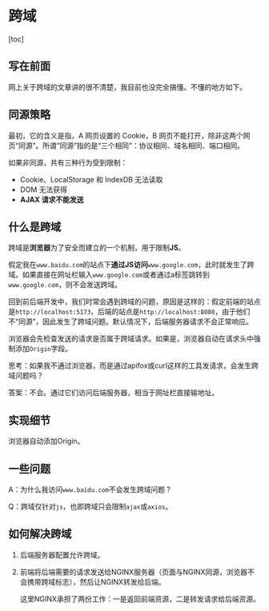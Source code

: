 # 跨域

[toc]

## 写在前面

网上关于跨域的文章讲的很不清楚，我目前也没完全搞懂。不懂的地方如下。



## 同源策略

最初，它的含义是指，A 网页设置的 Cookie，B 网页不能打开，除非这两个网页“同源”。所谓“同源”指的是“三个相同”：协议相同、域名相同、端口相同。

如果非同源，共有三种行为受到限制：

- Cookie、LocalStorage 和 IndexDB 无法读取
- DOM 无法获得
- **AJAX 请求不能发送**



## 什么是跨域

跨域是**浏览器**为了安全而建立的一个机制，用于限制**JS**。

假定我在`www.baidu.com`的站点下**通过JS访问**`www.google.com`，此时就发生了跨域。如果直接在网址栏输入`www.google.com`或者通过a标签跳转到`www.google.com`，则不会发送跨域。

回到前后端开发中，我们时常会遇到跨域的问题，原因是这样的：假定前端的站点是`http://localhost:5173`，后端的站点是`http://localhost:8080`，由于他们不“同源”，因此发生了跨域问题。默认情况下，后端服务器请求不会正常响应。

浏览器会先检查发送的请求是否属于跨域请求。如果是，浏览器自动在请求头中强制添加`Origin`字段。

思考：如果我不通过浏览器，而是通过apifox或curl这样的工具发请求，会发生跨域问题吗？

答案：不会。通过它们访问后端服务器，相当于网址栏直接输地址。



## 实现细节

浏览器自动添加Origin。



## 一些问题

A：为什么我访问`www.baidu.com`不会发生跨域问题？

Q：跨域仅针对`js`，也即跨域只会限制`ajax`或`axios`。



## 如何解决跨域

1. 后端服务器配置允许跨域。

2. 前端将后端需要的请求发送给NGINX服务器（页面与NGINX同源，浏览器不会携带跨域标志），然后让NGINX转发给后端。

   这里NGINX承担了两份工作：一是返回前端资源，二是转发请求给后端资源。